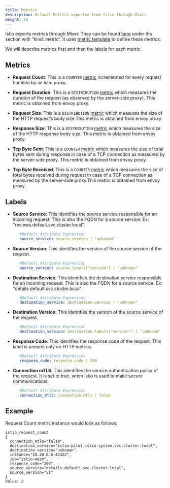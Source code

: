 ```yaml
---
title: Metrics
description: Default Metrics exported from Istio through Mixer.
weight: 50
---
```


Istio exports metrics through Mixer. They can be found
[here](https://github.com/istio/istio/blob/master/install/kubernetes/helm/istio/charts/mixer/templates/config.yaml)
under the section with “kind: metric”. It uses [metric
template](templates/metric.html) to define these metrics.

We will describe metrics first and then the labels for each metric.

## Metrics

*   **Request Count**: This is a `COUNTER`
    [metric](https://github.com/istio/istio/blob/b6fa713dc8356cb49bbc1bda37f2fd9b5bce1e31/install/kubernetes/templates/istio-mixer.yaml.tmpl#L786:9)
    incremented for every request handled by an Istio proxy.

*   **Request Duration**: This is a `DISTRIBUTION`
    [metric](https://github.com/istio/istio/blob/b6fa713dc8356cb49bbc1bda37f2fd9b5bce1e31/install/kubernetes/templates/istio-mixer.yaml.tmpl#L802:9)
    which measures the duration of the request (as observed by the server-side
    proxy). This metric is obtained from envoy proxy.

*   **Request Size**: This is a `DISTRIBUTION`
    [metric](https://github.com/istio/istio/blob/b6fa713dc8356cb49bbc1bda37f2fd9b5bce1e31/install/kubernetes/templates/istio-mixer.yaml.tmpl#L818:9)
    which measures the size of the HTTP request’s body size.This metric is
    obtained from envoy proxy.

*   **Response Size**: This is a `DISTRIBUTION`
    [metric](https://github.com/istio/istio/blob/b6fa713dc8356cb49bbc1bda37f2fd9b5bce1e31/install/kubernetes/templates/istio-mixer.yaml.tmpl#L834:9)
    which measures the size of the HTTP response body size. This metric is
    obtained from envoy proxy.

*   **Tcp Byte Sent**: This is a `COUNTER`
    [metric](https://github.com/istio/istio/blob/b6fa713dc8356cb49bbc1bda37f2fd9b5bce1e31/install/kubernetes/templates/istio-mixer.yaml.tmpl#L850:9)
    which measures the size of total bytes sent during response in case of a TCP
    connection as measured by the server-side proxy. This metric is obtained
    from envoy proxy.

*   **Tcp Byte Received**: This is a `COUNTER`
    [metric](https://github.com/istio/istio/blob/b6fa713dc8356cb49bbc1bda37f2fd9b5bce1e31/install/kubernetes/templates/istio-mixer.yaml.tmpl#L867:9)
    which measures the size of total bytes received during request in case of a
    TCP connection as measured by the server-side proxy.This metric is obtained
    from envoy proxy.

## Labels

*   **Source Service**: This identifies the source service responsible for an
    incoming request. This is also the FQDN for a source service. Ex:
    "reviews.default.svc.cluster.local".

    ```yaml
       #Default Attribute Expression
       source_service: source.service | "unknown"
    ```

*   **Source Version**: This identifies the version of the source service of the
    request.

    ```yaml
       #Default Attribute Expression
       source_version: source.labels["version"] | "unknown"
    ```

*   **Destination Service**: This identifies the destination service responsible
    for an incoming request. This is also the FQDN for a source service. Ex:
    "details.default.svc.cluster.local".

    ```yaml
       #Default Attribute Expression
       destination_service: destination.service | "unknown"
    ```

*   **Destination Version**: This identifies the version of the source service
    of the request.

    ```yaml
       #Default Attribute Expression
       destination_version: destination.labels["version"] | "unknown"
    ```

*   **Response Code**: This identifies the response code of the request. This
    label is present only on HTTP metrics.

    ```yaml
       #Default Attribute Expression
       response_code: response.code | 200
    ```

*   **Connection mTLS**: This identifies the service authentication policy of
    the request. It is set to true, when istio is used to make secure
    communications.

    ```yaml
       #Default Attribute Expression
       connection_mtls: connection.mtls | false
    ```

## Example

Request Count metric instance would look as follows:

```
istio_request_count
{
  connection_mtls="false",
  destination_service="istio-pilot.istio-system.svc.cluster.local",
  destination_version="unknown",
  instance="10.40.0.6:42422",
  job="istio-mesh",
  response_code="200",
  source_service="details.default.svc.cluster.local",
  source_version="v1"
}
Value: 2
```
